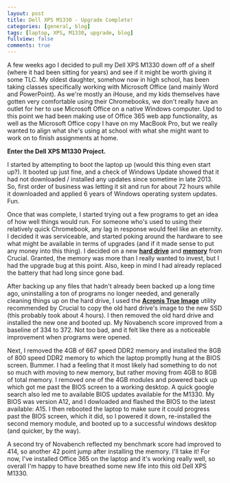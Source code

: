 ```yaml
---
layout: post
title: Dell XPS M1330 - Upgrade Complete!
categories: [general, blog]
tags: [laptop, XPS, M1330, upgrade, blog]
fullview: false
comments: true
---
```


A few weeks ago I decided to pull my Dell XPS M1330 down off of a shelf (where it had been sitting for years) and see if it might be worth giving it some TLC.  My oldest daughter, somehow now in high school, has been taking classes specifically working with Microsoft Office (and mainly Word and PowerPoint).  As we're mostly an iHouse, and my kids themselves have gotten very comfortable using their Chromebooks, we don't really have an outlet for her to use Microsoft Office on a native Windows computer.  Upd to this point we had been making use of Office 365 web app functionality, as well as the Microsoft Office copy I have on my MacBook Pro, but we really wanted to align what she's using at school with what she might want to work on to finish assignments at home.  

**Enter the Dell XPS M1330 Project.**

I started by attempting to boot the laptop up (would this thing even start up?).  It booted up just fine, and a check of Windows Update showed that it had not downloaded / installed any updates since sometime in late 2013.  So, first order of business was letting it sit and run for about 72 hours while it downloaded and applied 6 years of Windows operating system updates. Fun.

Once that was complete, I started trying out a few programs to get an idea of how well things would run.  For someone who's used to using their relatively quick Chromebook, any lag in response would feel like an eternity.  I decided it was serviceable, and started poking around the hardware to see what might be available in terms of upgrades (and if it made sense to put any money into this thing).  I decided on a new **[hard drive](https://www.crucial.com/usa/en/xps-m1330/CT12722932)** and **[memory](https://www.newegg.com/crucial-8gb-200-pin-ddr2-so-dimm/p/N82E16820148232?Description=crucial%20ddr2&cm_re=crucial_ddr2-_-20-148-232-_-Product)** from Crucial.  Granted, the memory was more than I really wanted to invest, but I had the upgrade bug at this point.  Also, keep in mind I had already replaced the battery that had long since gone bad.

After backing up any files that hadn't already been backed up a long time ago, uninstalling a ton of programs no longer needed, and generally cleaning things up on the hard drive, I used the **[Acronis True Image](https://www.acronis.com/en-us/promotion/CrucialHD-download/)** utility recommended by Crucial to copy the old hard drive's image to the new SSD (this probably took about 4 hours).  I then removed the old hard drive and installed the new one and booted up.  My Novabench score improved from a baseline of 334 to 372.  Not too bad, and it felt like there as a noticeable improvement when programs were opened.

Next, I removed the 4GB of 667 speed DDR2 memory and installed the 8GB of 800 speed DDR2 memory to which the laptop promptly hung at the BIOS screen.  Bummer.  I had a feeling that it most likely had something to do not so much with moving to new memory, but rather moving from 4GB to 8GB of total memory.  I removed one of the 4GB modules and powered back up which got me past the BIOS screen to a working desktop.  A quick google search also led me to available BIOS updates available for the M1330.  My BIOS was version A12, and I dowloaded and flashed the BIOS to the latest available: A15.  I then rebooted the laptop to make sure it could progress past the BIOS screen, which it did, so I powered it down, re-installed the second memory module, and booted up to a successful windows desktop (and quicker, by the way).

A second try of Novabench reflected my benchmark score had improved to 414, so another 42 point jump after installing the memory.  I'll take it!  For now, I've installed Office 365 on the laptop and it's working really well, so overall I'm happy to have breathed some new life into this old Dell XPS M1330.